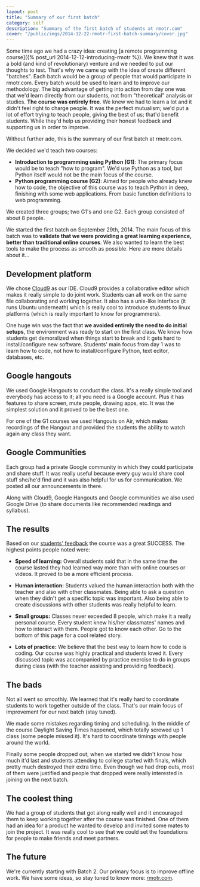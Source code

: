 ```yaml
---
layout: post
title: "Summary of our first batch"
category: self
description: "Summary of the first batch of students at rmotr.com"
cover: "/public/imgs/2014-12-22-rmotr-first-batch-summary/cover.jpg"
---
```


Some time ago we had a crazy idea: creating [a remote programming course]({% post_url 2014-12-12-introducing-rmotr %}). We knew that it was a bold (and kind of revolutionary) venture and we needed to put our thoughts to test. That's why we came up with the idea of create different "batches". Each batch would be a group of people that would participate in rmotr.com. Every batch would be used to learn and to improve our methodology. The big advantage of getting into action from day one was that we'd learn directly from our students, not from "theoretical" analysis or studies. **The course was entirely free**. We knew we had to learn a lot and it didn't feel right to charge people. It was the perfect mutualism; we'd put a lot of effort trying to teach people, giving the best of us; that'd benefit students. While they'd help us providing their honest feedback and supporting us in order to improve.

Without further ado, this is the summary of our first batch at rmotr.com.

We decided we'd teach two courses:

* **Introduction to programming using Python (G1)**: The primary focus would be to teach "how to program". We'd use Python as a tool, but Python itself would not be the main focus of the course.
* **Python programming course (G2)**: Aimed for people who already knew how to code, the objective of this course was to teach Python in deep, finishing with some web applications. From basic function definitions to web programming.

We created three groups; two G1's and one G2. Each group consisted of about 8 people. 

We started the first batch on September 29th, 2014. The main focus of this batch was to **validate that we were providing a great learning experience, better than traditional online courses**. We also wanted to learn the best tools to make the process as smooth as possible. Here are more details about it...

## Development platform

We chose [Cloud9](http://c9.io) as our IDE. Cloud9 provides a collaborative editor which makes it really simple to do joint work. Students can all work on the same file collaborating and working together. It also has a unix-like interface (it runs Ubuntu underneath) which is really cool to introduce students to linux platforms (which is really important to know for programmers).

One huge win was the fact that **we avoided entirely the need to do initial setups**, the environment was ready to start on the first class. We know how students get demoralized when things start to break and it gets hard to install/configure new software. Students' main focus from day 1 was to learn how to code, not how to install/configure Python, text editor, databases, etc.

## Google hangouts

We used Google Hangouts to conduct the class. It's a really simple tool and everybody has access to it; all you need is a Google account. Plus it has features to share screen, mute people, drawing apps, etc. It was the simplest solution and it proved to be the best one.

For one of the G1 courses we used Hangouts on Air, which makes recordings of the Hangout and provided the students the ability to watch again any class they want.

## Google Communities

Each group had a private Google community in which they could participate and share stuff. It was really useful because every guy would share cool stuff she/he'd find and it was also helpful for us for communication. We posted all our announcements in there.

Along with Cloud9, Google Hangouts and Google communities we also used Google Drive (to share documents like recommended readings and syllabus).

## The results

Based on our [students' feedback](http://rmotr.com/#testimonials) the course was a great SUCCESS. The highest points people noted were:

* **Speed of learning:** Overall students said that in the same time the course lasted they had learned way more than with online courses or videos. It proved to be a more efficient process.

* **Human interaction:** Students valued the human interaction both with the teacher and also with other classmates. Being able to ask a question when they didn't get a specific topic was important. Also being able to create discussions with other students was really helpful to learn.

* **Small groups:** Classes never exceeded 8 people, which make it a really personal course. Every student knew his/her classmates' names and how to interact with them. People got to know each other. Go to the bottom of this page for a cool related story.

* **Lots of practice:** We believe that the best way to learn how to code is coding. Our course was highly practical and students loved it. Every discussed topic was accompanied by practice exercise to do in groups during class (with the teacher assisting and providing feedback).

## The bads

Not all went so smoothly. We learned that it's really hard to coordinate students to work together outside of the class. That's our main focus of improvement for our next batch (stay tuned).

We made some mistakes regarding timing and scheduling. In the middle of the course Daylight Saving Times happened, which totally screwed up 1 class (some people missed it). It's hard to coordinate timings with people around the world.

Finally some people dropped out; when we started we didn't know how much it'd last and students attending to college started with finals, which pretty much destroyed their extra time. Even though we had drop outs, most of them were justified and people that dropped were really interested in joining on the next batch.

## The coolest thing

We had a group of students that got along really well and it encouraged them to keep working together after the course was finished. One of them had an idea for a product he wanted to develop and invited some mates to join the project. It was really cool to see that we could set the foundations for people to make friends and meet partners.

## The future

We're currently starting with Batch 2. Our primary focus is to improve offline work. We have some ideas, so stay tuned to know more: [rmotr.com](http://rmotr.com).
